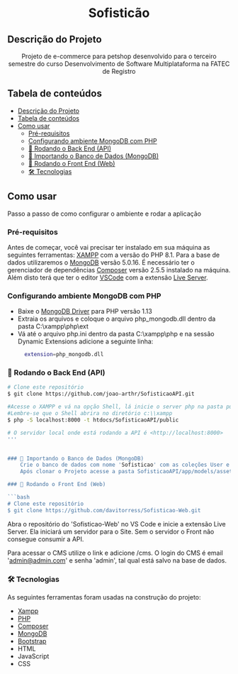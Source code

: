 <h1 align="center">Sofisticão</h1>


## Descrição do Projeto
<p align="center">Projeto de e-commerce para petshop desenvolvido para o terceiro semestre do curso Desenvolvimento de Software Multiplataforma na FATEC de Registro</p>

## Tabela de conteúdos
<!--ts-->
- [Descrição do Projeto](#descrição-do-projeto)
- [Tabela de conteúdos](#tabela-de-conteúdos)
- [Como usar](#como-usar)
  - [Pré-requisitos](#pré-requisitos)
  - [Configurando ambiente MongoDB com PHP](#configurando-ambiente-mongodb-com-php)
  - [🎲 Rodando o Back End (API)](#-rodando-o-back-end-api)
  - [🎲 Importando o Banco de Dados (MongoDB)](#-importando-o-banco-de-dados-mongodb)
  - [📱 Rodando o Front End (Web)](#-rodando-o-front-end-web)
  - [🛠 Tecnologias](#-tecnologias)
<!--te-->
## Como usar
Passo a passo de como configurar o ambiente e rodar a aplicação

### Pré-requisitos

Antes de começar, você vai precisar ter instalado em sua máquina as seguintes ferramentas:
[XAMPP](https://www.apachefriends.org/pt_br/download.html) com a versão do PHP 8.1. Para a base de dados utilizaremos o [MongoDB](https://www.mongodb.com/try/download/community) versão 5.0.16.
É necessário ter o gerenciador de dependências [Composer](https://getcomposer.org/) versão 2.5.5 instalado na máquina.
Além disto terá que ter o editor [VSCode](https://code.visualstudio.com/) com a extensão [Live Server](https://marketplace.visualstudio.com/items?itemName=ritwickdey.LiveServer).

### Configurando ambiente MongoDB com PHP

- Baixe o [MongoDB Driver](https://pecl.php.net/package/mongodb/1.13.0/windows) para PHP versão 1.13
- Extraia os arquivos e coloque o arquivo php_mongodb.dll dentro da pasta C:\xampp\php\ext
- Vá até o arquivo php.ini dentro da pasta C:\xampp\php e na sessão Dynamic Extensions adicione a seguinte linha:
  ```bash
    extension=php_mongodb.dll
  ```

### 🎲 Rodando o Back End (API)

```bash
# Clone este repositório
$ git clone https://github.com/joao-arthr/SofisticaoAPI.git
```
```bash
#Acesse o XAMPP e vá na opção Shell, lá inicie o server php na pasta public da API utilizando o endereço localhost:8000, igual o comando abaixo,
#Lembre-se que o Shell abrira no diretório c:\\xampp 
$ php -S localhost:8000 -t htdocs/SofisticaoAPI/public

# O servidor local onde está rodando a API é <http://localhost:8000>
'''


### 🎲 Importando o Banco de Dados (MongoDB)
    Crie o banco de dados com nome 'Sofisticao' com as coleções User e Product
    Após clonar o Projeto acesse a pasta SofisticaoAPI/app/models/assets e importe os arquivos 'User.json' e 'Product.json' nas coleções User e Product respectivamente

### 📱 Rodando o Front End (Web)

```bash
# Clone este repositório
$ git clone https://github.com/davitorress/Sofisticao-Web.git

```
Abra o repositório do 'Sofisticao-Web' no VS Code e inicie a extensão Live Server. Ela iniciará um servidor para o Site. Sem o servidor o Front não consegue consumir a API.

Para acessar o CMS utilize o link e adicione /cms.
O login do CMS é email 'admin@admin.com' e senha 'admin', tal qual está salvo na base de dados.



### 🛠 Tecnologias

As seguintes ferramentas foram usadas na construção do projeto:

- [Xampp](https://www.apachefriends.org/pt_br/download.html)
- [PHP](https://php.net/)
- [Composer](https://getcomposer.org/)
- [MongoDB](https://www.mongodb.com/)
- [Bootstrap](https://getbootstrap.com/)
- HTML
- JavaScript
- CSS
